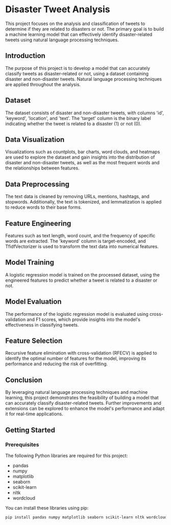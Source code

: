 # Disaster Tweet Analysis

This project focuses on the analysis and classification of tweets to determine if they are related to disasters or not. The primary goal is to build a machine learning model that can effectively identify disaster-related tweets using natural language processing techniques.

## Introduction

The purpose of this project is to develop a model that can accurately classify tweets as disaster-related or not, using a dataset containing disaster and non-disaster tweets. Natural language processing techniques are applied throughout the analysis.

## Dataset

The dataset consists of disaster and non-disaster tweets, with columns 'id', 'keyword', 'location', and 'text'. The 'target' column is the binary label indicating whether the tweet is related to a disaster (1) or not (0).

## Data Visualization

Visualizations such as countplots, bar charts, word clouds, and heatmaps are used to explore the dataset and gain insights into the distribution of disaster and non-disaster tweets, as well as the most frequent words and the relationships between features.

## Data Preprocessing

The text data is cleaned by removing URLs, mentions, hashtags, and stopwords. Additionally, the text is tokenized, and lemmatization is applied to reduce words to their base forms.

## Feature Engineering

Features such as text length, word count, and the frequency of specific words are extracted. The 'keyword' column is target-encoded, and TfidfVectorizer is used to transform the text data into numerical features.

## Model Training

A logistic regression model is trained on the processed dataset, using the engineered features to predict whether a tweet is related to a disaster or not.

## Model Evaluation

The performance of the logistic regression model is evaluated using cross-validation and F1 scores, which provide insights into the model's effectiveness in classifying tweets.

## Feature Selection

Recursive feature elimination with cross-validation (RFECV) is applied to identify the optimal number of features for the model, improving its performance and reducing the risk of overfitting.

## Conclusion

By leveraging natural language processing techniques and machine learning, this project demonstrates the feasibility of building a model that can accurately classify disaster-related tweets. Further improvements and extensions can be explored to enhance the model's performance and adapt it for real-time applications.

## Getting Started

### Prerequisites

The following Python libraries are required for this project:

- pandas
- numpy
- matplotlib
- seaborn
- scikit-learn
- nltk
- wordcloud

You can install these libraries using pip:

```bash
pip install pandas numpy matplotlib seaborn scikit-learn nltk wordcloud

